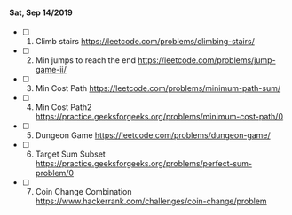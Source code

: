 #### Sat, Sep 14/2019

- [ ] 1. Climb stairs		https://leetcode.com/problems/climbing-stairs/
- [ ] 2. Min jumps to reach the end		https://leetcode.com/problems/jump-game-ii/
- [ ] 3. Min Cost Path		https://leetcode.com/problems/minimum-path-sum/
- [ ] 4. Min Cost Path2		https://practice.geeksforgeeks.org/problems/minimum-cost-path/0
- [ ] 5. Dungeon Game		https://leetcode.com/problems/dungeon-game/
- [ ] 6. Target Sum Subset		https://practice.geeksforgeeks.org/problems/perfect-sum-problem/0
- [ ] 7. Coin Change Combination		https://www.hackerrank.com/challenges/coin-change/problem

